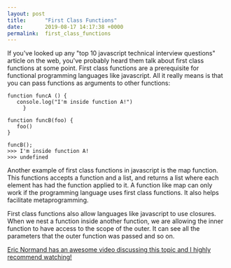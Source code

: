 ```yaml
---
layout: post
title:      "First Class Functions"
date:       2019-08-17 14:17:38 +0000
permalink:  first_class_functions
---
```



If you've looked up any "top 10 javascript technical interview questions" article on the web, you've probably heard them talk about first class functions at some point. First class functions are a prerequisite for functional programming languages like javascript. All it really means is that you can pass functions as arguments to other functions:
```
function funcA () {
   console.log("I'm inside function A!")
	 }
	 
function funcB(foo) {
   foo()
}

funcB();
>>> I'm inside function A!
>>> undefined
```
Another example of first class functions in javascript is the map function. This functions accepts a function and a list, and returns a list where each element has had the function applied to it. A function like map can only work if the programming language uses first class functions. It also helps facilitate metaprogramming. 

First class functions also allow languages like javascript to use closures. When we nest a function inside another function, we are allowing the inner function to have access to the scope of the outer. It can see all the parameters that the outer function was passed and so on. 

[Eric Normand has an awesome video discussing this topic and I highly recommend watching!](https://lispcast.com/what-are-first-class-functions/)



